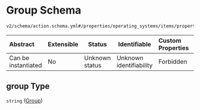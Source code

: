 # Group Schema

```txt
v2/schema/action.schema.yml#/properties/operating_systems/items/properties/steps/items/properties/actions/items/oneOf/23/properties/core:unpack/properties/group
```




| Abstract            | Extensible | Status         | Identifiable            | Custom Properties | Additional Properties | Access Restrictions | Defined In                                                           |
| :------------------ | ---------- | -------------- | ----------------------- | :---------------- | --------------------- | ------------------- | -------------------------------------------------------------------- |
| Can be instantiated | No         | Unknown status | Unknown identifiability | Forbidden         | Allowed               | none                | [device.schema.json\*](../device.schema.json "open original schema") |

## group Type

`string` ([Group](device-properties-operating-systems-operating-system-properties-steps-step-properties-group-step-action-oneof-coreunpack-action-properties-coreunpack-action-properties-group.md))

